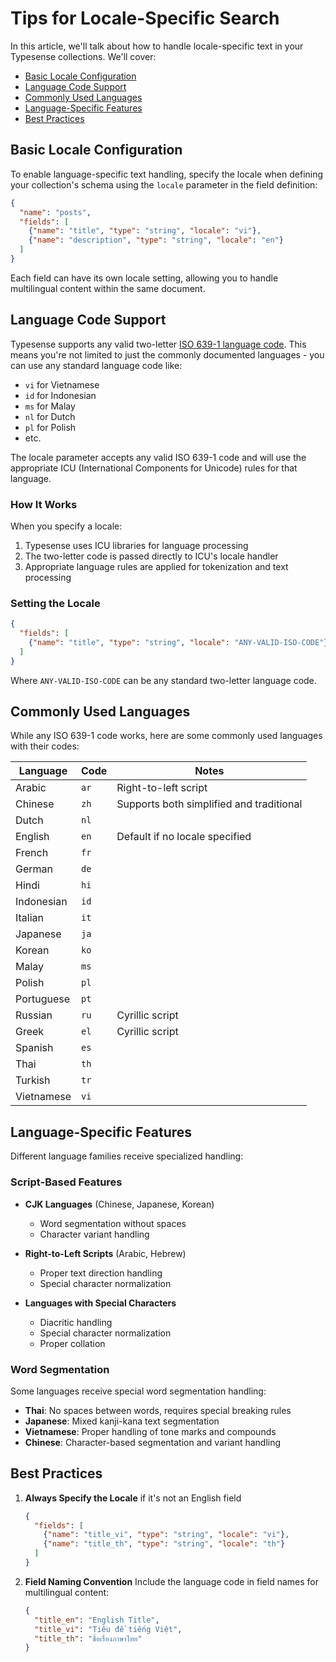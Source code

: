 # Tips for Locale-Specific Search

In this article, we'll talk about how to handle locale-specific text in your Typesense collections. We'll cover:
- [Basic Locale Configuration](#basic-locale-configuration)
- [Language Code Support](#language-code-support)
- [Commonly Used Languages](#commonly-used-languages)
- [Language-Specific Features](#language-specific-features)
- [Best Practices](#best-practices)

## Basic Locale Configuration

To enable language-specific text handling, specify the locale when defining your collection's schema using the `locale` parameter in the field definition:

```json
{
  "name": "posts",
  "fields": [
    {"name": "title", "type": "string", "locale": "vi"},
    {"name": "description", "type": "string", "locale": "en"}
  ]
}
```

Each field can have its own locale setting, allowing you to handle multilingual content within the same document.

## Language Code Support

Typesense supports any valid two-letter [ISO 639-1 language code](https://en.wikipedia.org/wiki/List_of_ISO_639_language_codes). This means you're not limited to just the commonly documented languages - you can use any standard language code like:

- `vi` for Vietnamese
- `id` for Indonesian
- `ms` for Malay
- `nl` for Dutch
- `pl` for Polish
- etc.

The locale parameter accepts any valid ISO 639-1 code and will use the appropriate ICU (International Components for Unicode) rules for that language.

### How It Works

When you specify a locale:
1. Typesense uses ICU libraries for language processing
2. The two-letter code is passed directly to ICU's locale handler
3. Appropriate language rules are applied for tokenization and text processing

### Setting the Locale

```json
{
  "fields": [
    {"name": "title", "type": "string", "locale": "ANY-VALID-ISO-CODE"}
  ]
}
```

Where `ANY-VALID-ISO-CODE` can be any standard two-letter language code.

## Commonly Used Languages

While any ISO 639-1 code works, here are some commonly used languages with their codes:

| Language    | Code | Notes                                   |
|------------|------|------------------------------------------|
| Arabic     | `ar` | Right-to-left script                     |
| Chinese    | `zh` | Supports both simplified and traditional |
| Dutch      | `nl` |                                          |
| English    | `en` | Default if no locale specified           |
| French     | `fr` |                                          |
| German     | `de` |                                          |
| Hindi      | `hi` |                                          |
| Indonesian | `id` |                                          |
| Italian    | `it` |                                          |
| Japanese   | `ja` |                                          |
| Korean     | `ko` |                                          |
| Malay      | `ms` |                                          |
| Polish     | `pl` |                                          |
| Portuguese | `pt` |                                          |
| Russian    | `ru` | Cyrillic script                          |
| Greek      | `el` | Cyrillic script                          |
| Spanish    | `es` |                                          |
| Thai       | `th` |                                          |
| Turkish    | `tr` |                                          |
| Vietnamese | `vi` |                                          |

## Language-Specific Features

Different language families receive specialized handling:

### Script-Based Features

- **CJK Languages** (Chinese, Japanese, Korean)
  - Word segmentation without spaces
  - Character variant handling

- **Right-to-Left Scripts** (Arabic, Hebrew)
  - Proper text direction handling
  - Special character normalization

- **Languages with Special Characters**
  - Diacritic handling
  - Special character normalization
  - Proper collation

### Word Segmentation

Some languages receive special word segmentation handling:

- **Thai**: No spaces between words, requires special breaking rules
- **Japanese**: Mixed kanji-kana text segmentation
- **Vietnamese**: Proper handling of tone marks and compounds
- **Chinese**: Character-based segmentation and variant handling

## Best Practices

1. **Always Specify the Locale** if it's not an English field
   ```json
   {
     "fields": [
       {"name": "title_vi", "type": "string", "locale": "vi"},
       {"name": "title_th", "type": "string", "locale": "th"}
     ]
   }
   ```

2. **Field Naming Convention**
   Include the language code in field names for multilingual content:
   ```json
   {
     "title_en": "English Title",
     "title_vi": "Tiêu đề tiếng Việt",
     "title_th": "ชื่อเรื่องภาษาไทย"
   }
   ```
